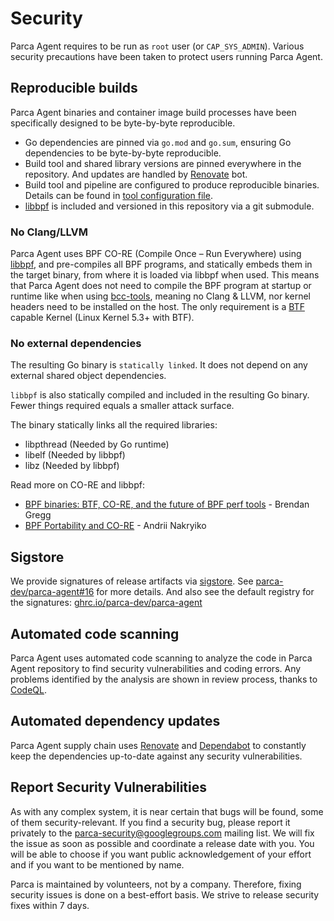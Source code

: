 # Security

Parca Agent requires to be run as `root` user (or `CAP_SYS_ADMIN`). Various security precautions have been taken to protect users running Parca Agent.

## Reproducible builds

Parca Agent binaries and container image build processes have been specifically designed to be byte-by-byte reproducible.

* Go dependencies are pinned via `go.mod` and `go.sum`, ensuring Go dependencies to be byte-by-byte reproducible.
* Build tool and shared library versions are pinned everywhere in the repository. And updates are handled by [Renovate](https://github.com/renovatebot/renovate) bot.
* Build tool and pipeline are configured to produce reproducible binaries. Details can be found in [tool configuration file](https://github.com/parca-dev/parca-agent/blob/main/.goreleaser.yml).
* [libbpf](https://github.com/libbpf/libbpf) is included and versioned in this repository via a git submodule.

### No Clang/LLVM

Parca Agent uses BPF CO-RE (Compile Once – Run Everywhere) using [libbpf](https://github.com/libbpf/libbpf), and pre-compiles all BPF programs, and statically embeds them in the target binary, from where it is loaded via libbpf when used. This means that Parca Agent does not need to compile the BPF program at startup or runtime like when using [bcc-tools](https://github.com/iovisor/bcc/tree/master/tools), meaning no Clang & LLVM, nor kernel headers need to be installed on the host. The only requirement is a [BTF](https://www.kernel.org/doc/html/latest/bpf/btf.html) capable Kernel (Linux Kernel 5.3+ with BTF).

### No external dependencies

The resulting Go binary is `statically linked`. It does not depend on any external shared object dependencies.

`libbpf` is also statically compiled and included in the resulting Go binary. Fewer things required equals a smaller attack surface.

The binary statically links all the required libraries:

* libpthread (Needed by Go runtime)
* libelf (Needed by libbpf)
* libz (Needed by libbpf)

Read more on CO-RE and libbpf:

* [BPF binaries: BTF, CO-RE, and the future of BPF perf tools](https://www.brendangregg.com/blog/2020-11-04/bpf-co-re-btf-libbpf.html) - Brendan Gregg
* [BPF Portability and CO-RE](https://facebookmicrosites.github.io/bpf/blog/2020/02/19/bpf-portability-and-co-re.html) - Andrii Nakryiko

## Sigstore

We provide signatures of release artifacts via [sigstore](https://sigstore.dev/). See [parca-dev/parca-agent#16](https://github.com/parca-dev/parca-agent/issues/16) for more details.
And also see the default registry for the signatures: [ghrc.io/parca-dev/parca-agent](https://github.com/parca-dev/parca-agent/pkgs/container/parca-agent)

## Automated code scanning

Parca Agent uses automated code scanning to analyze the code in Parca Agent repository to find security vulnerabilities and coding errors.
Any problems identified by the analysis are shown in review process, thanks to [CodeQL](https://docs.github.com/en/code-security/code-scanning/automatically-scanning-your-code-for-vulnerabilities-and-errors/about-code-scanning).

## Automated dependency updates

Parca Agent supply chain uses [Renovate](https://github.com/renovatebot/renovate) and [Dependabot](https://docs.github.com/en/code-security/supply-chain-security/managing-vulnerabilities-in-your-projects-dependencies/configuring-dependabot-security-updates) to constantly keep the dependencies up-to-date against any security vulnerabilities.

## Report Security Vulnerabilities

As with any complex system, it is near certain that bugs will be found, some of them security-relevant. If you find a security bug, please report it privately to the [parca-security@googlegroups.com](mailto:parca-security@googlegroups.com) mailing list.
We will fix the issue as soon as possible and coordinate a release date with you. You will be able to choose if you want public acknowledgement of your effort and if you want to be mentioned by name.

Parca is maintained by volunteers, not by a company. Therefore, fixing security issues is done on a best-effort basis. We strive to release security fixes within 7 days.
